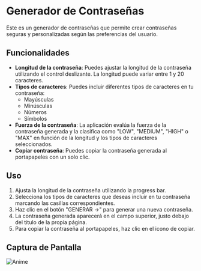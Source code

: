 # Generador de Contraseñas

Este es un generador de contraseñas que permite crear contraseñas seguras y personalizadas según las preferencias del usuario.

## Funcionalidades

- **Longitud de la contraseña**: Puedes ajustar la longitud de la contraseña utilizando el control deslizante. La longitud puede variar entre 1 y 20 caracteres.
- **Tipos de caracteres**: Puedes incluir diferentes tipos de caracteres en tu contraseña:
  - Mayúsculas
  - Minúsculas
  - Números
  - Símbolos
- **Fuerza de la contraseña**: La aplicación evalúa la fuerza de la contraseña generada y la clasifica como "LOW", "MEDIUM", "HIGH" o "MAX" en función de la longitud y los tipos de caracteres seleccionados.
- **Copiar contraseña**: Puedes copiar la contraseña generada al portapapeles con un solo clic.

## Uso

1. Ajusta la longitud de la contraseña utilizando la progress bar.
2. Selecciona los tipos de caracteres que deseas incluir en tu contraseña marcando las casillas correspondientes.
3. Haz clic en el botón "GENERAR →" para generar una nueva contraseña.
4. La contraseña generada aparecerá en el campo superior, justo debajo del titulo de la propia página.
5. Para copiar la contraseña al portapapeles, haz clic en el icono de copiar.

## Captura de Pantalla

![Anime](https://i.pinimg.com/736x/56/21/b0/5621b050655c48d8d82e942d54cd4473.jpg)
